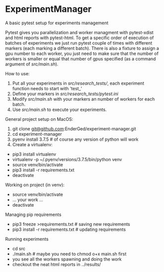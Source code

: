# ExperimentManager

A basic pytest setup for experiments management

Pytest gives you parallelization and worker managment with pytest-xdist and html reports with pytest-html.
To get a specific order of execution of batches of experiments we just run pytest couple of times with different markers (each marking a different batch).
There is also a fixture to assign a gpu number to each worker, you just need to make sure that the number of workers is smaller or equal that number of gpus specified (as a command argument of *src/main.sh*).

How to use:
1. Put all your experiments in *src/research_tests/*, each experiment function needs to start with 'test_'
1. Define your markers in *src/research_tests/pytest.ini*
1. Modify *src/main.sh* with your markers an number of workers for each batch.
1. Use *src/main.sh* to execute your experiments.

General project setup on MacOS:
1. git clone git@github.com:EnderGed/experiment-manager.git
1. cd experiment-manager
1. pyenv install 3.7.5 # of course any version of python will work
1. Create a virtualenv:
* pip3 install virtualenv
* virtualenv -p ~/.pyenv/versions/3.7.5/bin/python venv
* source venv/bin/activate
* pip3 install -r requirements.txt
* deactivate

Working on project (in venv):
* source venv/bin/activate
* ... your work ...
* deactivate

Managing pip requirements
* pip3 freeze >requirements.txt # saving new requirements
* pip3 install -r requirements.txt # updating requirements

Running experiments
* cd src
* ./main.sh # maybe you need to chmod o+x main.sh first
* you see all the workers spawning and doing the work
* checkout the neat html reports in ../results/
